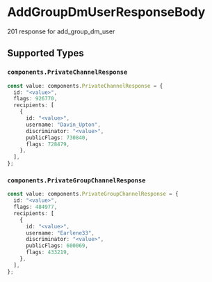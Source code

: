 # AddGroupDmUserResponseBody

201 response for add_group_dm_user


## Supported Types

### `components.PrivateChannelResponse`

```typescript
const value: components.PrivateChannelResponse = {
  id: "<value>",
  flags: 926770,
  recipients: [
    {
      id: "<value>",
      username: "Davin_Upton",
      discriminator: "<value>",
      publicFlags: 730840,
      flags: 728479,
    },
  ],
};
```

### `components.PrivateGroupChannelResponse`

```typescript
const value: components.PrivateGroupChannelResponse = {
  id: "<value>",
  flags: 484977,
  recipients: [
    {
      id: "<value>",
      username: "Earlene33",
      discriminator: "<value>",
      publicFlags: 600069,
      flags: 433219,
    },
  ],
};
```

